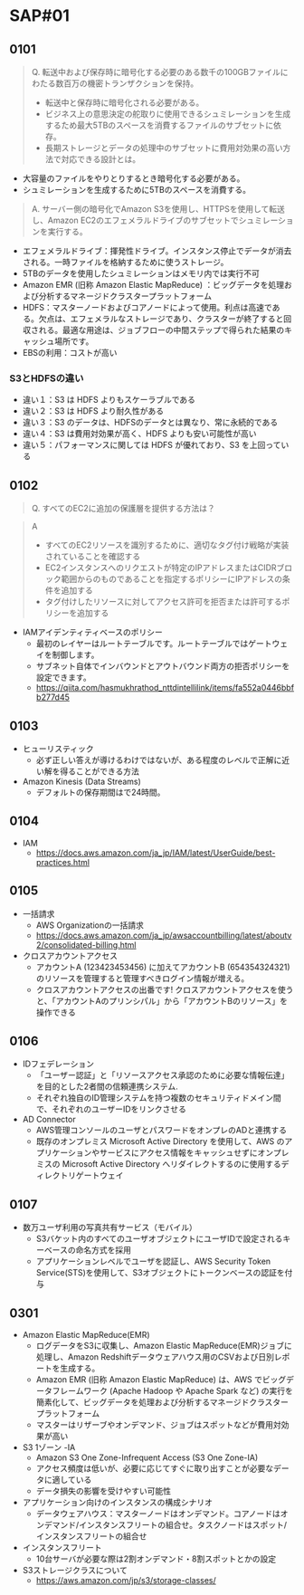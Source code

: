 # SAP#01
## 0101
>Q. 転送中および保存時に暗号化する必要のある数千の100GBファイルにわたる数百万の機密トランザクションを保持。
>- 転送中と保存時に暗号化される必要がある。
>- ビジネス上の意思決定の舵取りに使用できるシュミレーションを生成するため最大5TBのスペースを消費するファイルのサブセットに依存。
>- 長期ストレージとデータの処理中のサブセットに費用対効果の高い方法で対応できる設計とは。 

- 大容量のファイルをやりとりするとき暗号化する必要がある。
- シュミレーションを生成するために5TBのスペースを消費する。

>A. サーバー側の暗号化でAmazon S3を使用し、HTTPSを使用して転送し、Amazon EC2のエフェメラルドライブのサブセットでシュミレーションを実行する。

- エフェメラルドライブ：揮発性ドライブ。インスタンス停止でデータが消去される。一時ファイルを格納するために使うストレージ。
- 5TBのデータを使用したシュミレーションはメモリ内では実行不可
- Amazon EMR (旧称 Amazon Elastic MapReduce) ：ビッグデータを処理および分析するマネージドクラスタープラットフォーム
- HDFS：マスターノードおよびコアノードによって使用。利点は高速である。欠点は、エフェメラルなストレージであり、クラスターが終了すると回収される。最適な用途は、ジョブフローの中間ステップで得られた結果のキャッシュ場所です。
- EBSの利用：コストが高い

### S3とHDFSの違い
- 違い１：S3 は HDFS よりもスケーラブルである
- 違い２：S3 は HDFS より耐久性がある
- 違い３：S3 のデータは、HDFSのデータとは異なり、常に永続的である
- 違い４：S3 は費用対効果が高く、HDFS よりも安い可能性が高い
- 違い５：パフォーマンスに関しては HDFS が優れており、S3 を上回っている


## 0102
>Q. すべてのEC2に追加の保護層を提供する方法は？

>A
> - すべてのEC2リソースを識別するために、適切なタグ付け戦略が実装されていることを確認する
> - EC2インスタンスへのリクエストが特定のIPアドレスまたはCIDRブロック範囲からのものであることを指定するポリシーにIPアドレスの条件を追加する
> - タグ付けしたリソースに対してアクセス許可を拒否または許可するポリシーを追加する

- IAMアイデンティティベースのポリシー
    - 最初のレイヤーはルートテーブルです。ルートテーブルではゲートウェイを制御します。
    - サブネット自体でインバウンドとアウトバウンド両方の拒否ポリシーを設定できます。
    - https://qiita.com/hasmukhrathod_nttdintellilink/items/fa552a0446bbfb277d45

## 0103
- ヒューリスティック
    - 必ず正しい答えが導けるわけではないが、ある程度のレベルで正解に近い解を得ることができる方法
- Amazon Kinesis (Data Streams)
    - デフォルトの保存期間はで24時間。

## 0104
- IAM
    - https://docs.aws.amazon.com/ja_jp/IAM/latest/UserGuide/best-practices.html

## 0105
- 一括請求
    - AWS Organizationの一括請求
    - https://docs.aws.amazon.com/ja_jp/awsaccountbilling/latest/aboutv2/consolidated-billing.html
- クロスアカウントアクセス
    - アカウントA (123423453456) に加えてアカウントB (654354324321) のリソースを管理すると管理すべきログイン情報が増える。
    - クロスアカウントアクセスの出番です! クロスアカウントアクセスを使うと、「アカウントAのプリンシパル」から「アカウントBのリソース」を操作できる

## 0106
- IDフェデレーション
    - 「ユーザー認証」と「リソースアクセス承認のために必要な情報伝達」を目的とした2者間の信頼連携システム.
    - それぞれ独自のID管理システムを持つ複数のセキュリティドメイン間で、それぞれのユーザーIDをリンクさせる
- AD Connector
    - AWS管理コンソールのユーザとパスワードをオンプレのADと連携する
    - 既存のオンプレミス Microsoft Active Directory を使用して、AWS のアプリケーションやサービスにアクセス情報をキャッシュせずにオンプレミスの Microsoft Active Directory へリダイレクトするのに使用するディレクトリゲートウェイ

## 0107
- 数万ユーザ利用の写真共有サービス（モバイル）
    - S3バケット内のすべてのユーザオブジェクトにユーザIDで設定されるキーベースの命名方式を採用
    - アプリケーションレベルでユーザを認証し、AWS Security Token Service(STS)を使用して、S3オブジェクトにトークンベースの認証を付与

## 0301
- Amazon Elastic MapReduce(EMR)
    - ログデータをS3に収集し、Amazon Elastic MapReduce(EMR)ジョブに処理し、Amazon Redshiftデータウェアハウス用のCSVおよび日別レポートを生成する。
    - Amazon EMR (旧称 Amazon Elastic MapReduce) は、AWS でビッグデータフレームワーク (Apache Hadoop や Apache Spark など) の実行を簡素化して、ビッグデータを処理および分析するマネージドクラスタープラットフォーム
    - マスターはリザーブやオンデマンド、ジョブはスポットなどが費用対効果が高い
- S3 1ゾーン -IA
    - Amazon S3 One Zone-Infrequent Access (S3 One Zone-IA)
    - アクセス頻度は低いが、必要に応じてすぐに取り出すことが必要なデータに適している
    - データ損失の影響を受けやすい可能性
- アプリケーション向けのインスタンスの構成シナリオ
    - データウェアハウス：マスターノードはオンデマンド。コアノードはオンデマンド/インスタンスフリートの組合せ。タスクノードはスポット/インスタンスフリートの組合せ
- インスタンスフリート
    - 10台サーバが必要な際は2割オンデマンド・8割スポットとかの設定
- S3ストレージクラスについて
    - https://aws.amazon.com/jp/s3/storage-classes/

